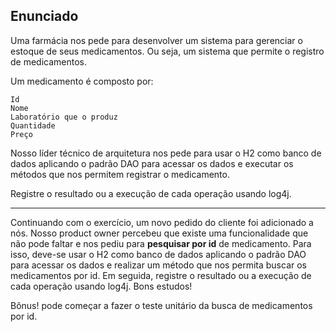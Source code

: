 ## Enunciado

Uma farmácia nos pede para desenvolver um sistema para gerenciar o estoque de seus medicamentos. Ou seja, um sistema que permite o registro de medicamentos.

Um medicamento é composto por:

    Id
    Nome
    Laboratório que o produz
    Quantidade
    Preço

Nosso líder técnico de arquitetura nos pede para usar o H2 como banco de dados aplicando o padrão DAO para acessar os dados e executar os métodos que nos permitem registrar o medicamento.

Registre o resultado ou a execução de cada operação usando log4j.

---
Continuando com o exercício, um novo pedido do cliente foi adicionado a nós. Nosso product owner percebeu que existe uma funcionalidade que não pode faltar e nos pediu para **pesquisar por id** de medicamento. Para isso, deve-se usar o H2 como banco de dados aplicando o padrão DAO para acessar os dados e realizar um método que nos permita buscar os medicamentos por id. Em seguida, registre o resultado ou a execução de cada operação usando log4j. Bons estudos!


Bônus! pode começar a fazer o teste unitário da busca de medicamentos por id.

